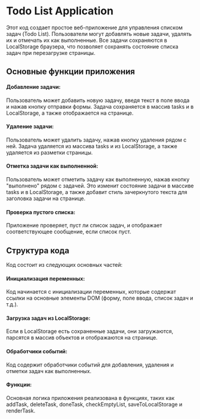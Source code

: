 # Todo List Application
Этот код создает простое веб-приложение для управления списком задач (Todo List). Пользователи могут добавлять новые задачи, удалять их и отмечать их как выполненные. Все задачи сохраняются в LocalStorage браузера, что позволяет сохранять состояние списка задач при перезагрузке страницы.

## Основные функции приложения
#### Добавление задачи:
 Пользователь может добавить новую задачу, введя текст в поле ввода и нажав кнопку отправки формы. Задача сохраняется в массив tasks и в LocalStorage, а также отображается на странице.

#### Удаление задачи:
 Пользователь может удалить задачу, нажав кнопку удаления рядом с ней. Задача удаляется из массива tasks и из LocalStorage, а также удаляется из разметки страницы.

#### Отметка задачи как выполненной: 
Пользователь может отметить задачу как выполненную, нажав кнопку "выполнено" рядом с задачей. Это изменит состояние задачи в массиве tasks и в LocalStorage, а также добавит стиль зачеркнутого текста для заголовка задачи на странице.

#### Проверка пустого списка: 
Приложение проверяет, пуст ли список задач, и отображает соответствующее сообщение, если список пуст.

## Структура кода
Код состоит из следующих основных частей:

#### Инициализация переменных: 
Код начинается с инициализации переменных, которые содержат ссылки на основные элементы DOM (форму, поле ввода, список задач и т.д.).

#### Загрузка задач из LocalStorage: 
Если в LocalStorage есть сохраненные задачи, они загружаются, парсятся в массив объектов и отображаются на странице.

#### Обработчики событий: 
Код содержит обработчики событий для добавления, удаления и отметки задач как выполненных.

#### Функции: 
Основная логика приложения реализована в функциях, таких как addTask, deleteTask, doneTask, checkEmptyList, saveToLocalStorage и renderTask.

